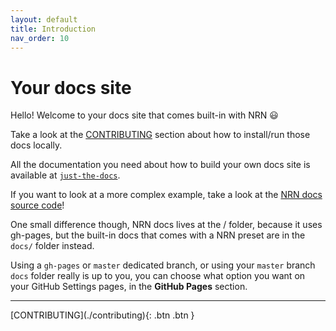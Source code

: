 ```yaml
---
layout: default
title: Introduction
nav_order: 10
---
```


# Your docs site

Hello! Welcome to your docs site that comes built-in with NRN :smiley:

Take a look at the [CONTRIBUTING](./contributing) section about how to install/run those docs locally.

All the documentation you need about how to build your own docs site is available at [`just-the-docs`](https://pmarsceill.github.io/just-the-docs/).

If you want to look at a more complex example, take a look at the [NRN docs source code](https://github.com/UnlyEd/next-right-now/tree/gh-pages)!

One small difference though, NRN docs lives at the / folder, because it uses gh-pages, but the built-in docs that comes with a NRN preset are in the `docs/` folder instead.

Using a `gh-pages` or `master` dedicated branch, or using your `master` branch `docs` folder really is up to you, you can choose what option you want on your GitHub Settings pages, in the **GitHub Pages** section.

---

<div class="pagination-section space-even">
    <span class="fs-4" markdown="1">
    [CONTRIBUTING](./contributing){: .btn .btn }
    </span>
</div>
